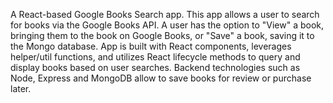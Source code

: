 A React-based Google Books Search app. This app allows a user to search for books via the Google Books API. A user has the option to "View" a book, bringing them to the book on Google Books, or "Save" a book, saving it to the Mongo database. App is built  with React components, leverages helper/util functions, and utilizes React lifecycle methods to query and display books based on user searches. Backend technologies such as Node, Express and MongoDB allow to save books for review or purchase later.
